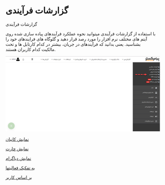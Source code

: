 # گزارشات فرآیندی    

گزارشات فرآیندی

با استفاده از گزارشات فرآیندی میتوانید نحوه عملکرد فرآیندهای پیاده سازی شده روی آیتم های مختلف نرم افزار را مورد رصد قرار دهید و گلوگاه های فرایندهای خود را بشناسید. یعنی بدانید که فرآیندهای در جریان، بیشتر در کدام کارتابل ها و تحت مالکیت کدام کاربران هستند.

![](Workflow/TitleGozareshFarayandi.png)

[نمایش کانبان](Workflow/Kanbanview.md)

[نمایش چارت](Workflow/Chartview.md)

[نمایش دیاگرام](Workflow/Diagramview.md)

[به تفکیک فعالیتها](Workflow/Actionbase.md)

[بر اساس کاربر](Workflow/Userbase.md)[](SalesReport/Customers.md)
